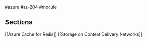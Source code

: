#azure #az-204 #module

## Sections
[[Azure Cache for Redis]]
[[Storage on Content Delivery Networks]]